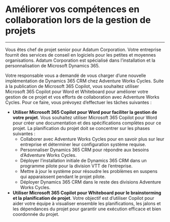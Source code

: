 # Améliorer vos compétences en collaboration lors de la gestion de projets
---
Vous êtes chef de projet senior pour Adatum Corporation. Votre entreprise fournit des services de conseil en logiciels pour les petites et moyennes organisations. Adatum Corporation est spécialisé dans l’installation et la personnalisation de Microsoft Dynamics 365.

Votre responsable vous a demandé de vous charger d’une nouvelle implémentation de Dynamics 365 CRM chez Adventure Works Cycles. Suite à la publication de Microsoft 365 Copilot, vous souhaitez utiliser Microsoft 365 Copilot pour Word et Whiteboard pour améliorer votre gestion de ce projet et vos efforts de collaboration avec Adventure Works Cycles. Pour ce faire, vous prévoyez d’effectuer les tâches suivantes :

 -  **Utiliser Microsoft 365 Copilot pour Word pour faciliter la gestion de votre projet**. Vous souhaitez utiliser Microsoft 365 Copilot pour Word pour créer une documentation et des spécifications complètes pour ce projet. La planification du projet doit se concentrer sur les phases suivantes :
     -  Collaborer avec Adventure Works Cycles pour en savoir plus sur leur entreprise et déterminer leur configuration système requise.
     -  Personnaliser Dynamics 365 CRM pour répondre aux besoins d’Adventure Works Cycles.
     -  Déployer l’installation initiale de Dynamics 365 CRM dans un programme pilote pour la division VTT de l’entreprise.
     -  Mettre à jour le système pour résoudre les problèmes en suspens qui apparaissent pendant le projet pilote.
     -  Déployer Dynamics 365 CRM dans le reste des divisions Adventure Works Cycles.
 -  **Utiliser Microsoft 365 Copilot pour Whiteboard pour le brainstorming et la planification de projet**. Votre objectif est d’utiliser Copilot pour aider votre équipe à visualiser ensemble les planifications, les jalons et les dépendances du projet pour garantir une exécution efficace et bien coordonnée du projet.
